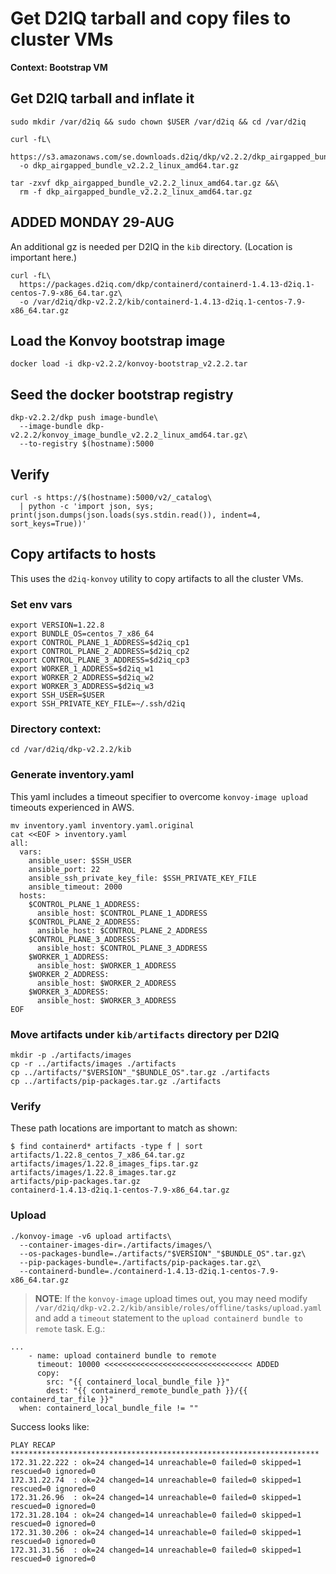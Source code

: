 # Get D2IQ tarball and copy files to cluster VMs

**Context: Bootstrap VM**

## Get D2IQ tarball and inflate it
```
sudo mkdir /var/d2iq && sudo chown $USER /var/d2iq && cd /var/d2iq

curl -fL\
  https://s3.amazonaws.com/se.downloads.d2iq/dkp/v2.2.2/dkp_airgapped_bundle_v2.2.2_linux_amd64.tar.gz\
  -o dkp_airgapped_bundle_v2.2.2_linux_amd64.tar.gz

tar -zxvf dkp_airgapped_bundle_v2.2.2_linux_amd64.tar.gz &&\
  rm -f dkp_airgapped_bundle_v2.2.2_linux_amd64.tar.gz
```

## ADDED MONDAY 29-AUG

An additional gz is needed per D2IQ in the `kib` directory. (Location is important here.)
```
curl -fL\
  https://packages.d2iq.com/dkp/containerd/containerd-1.4.13-d2iq.1-centos-7.9-x86_64.tar.gz\
  -o /var/d2iq/dkp-v2.2.2/kib/containerd-1.4.13-d2iq.1-centos-7.9-x86_64.tar.gz
```

## Load the Konvoy bootstrap image

```
docker load -i dkp-v2.2.2/konvoy-bootstrap_v2.2.2.tar
```

## Seed the docker bootstrap registry
```
dkp-v2.2.2/dkp push image-bundle\
  --image-bundle dkp-v2.2.2/konvoy_image_bundle_v2.2.2_linux_amd64.tar.gz\
  --to-registry $(hostname):5000
```

## Verify
```
curl -s https://$(hostname):5000/v2/_catalog\
  | python -c 'import json, sys; print(json.dumps(json.loads(sys.stdin.read()), indent=4, sort_keys=True))'
```

## Copy artifacts to hosts

This uses the `d2iq-konvoy` utility to copy artifacts to all the cluster VMs.

### Set env vars
```
export VERSION=1.22.8
export BUNDLE_OS=centos_7_x86_64
export CONTROL_PLANE_1_ADDRESS=$d2iq_cp1
export CONTROL_PLANE_2_ADDRESS=$d2iq_cp2
export CONTROL_PLANE_3_ADDRESS=$d2iq_cp3
export WORKER_1_ADDRESS=$d2iq_w1
export WORKER_2_ADDRESS=$d2iq_w2
export WORKER_3_ADDRESS=$d2iq_w3
export SSH_USER=$USER
export SSH_PRIVATE_KEY_FILE=~/.ssh/d2iq
```

### Directory context:
```
cd /var/d2iq/dkp-v2.2.2/kib
```

### Generate inventory.yaml

This yaml includes a timeout specifier to overcome `konvoy-image upload` timeouts experienced in AWS.
```
mv inventory.yaml inventory.yaml.original
cat <<EOF > inventory.yaml
all:
  vars:
    ansible_user: $SSH_USER
    ansible_port: 22
    ansible_ssh_private_key_file: $SSH_PRIVATE_KEY_FILE
    ansible_timeout: 2000
  hosts:
    $CONTROL_PLANE_1_ADDRESS:
      ansible_host: $CONTROL_PLANE_1_ADDRESS
    $CONTROL_PLANE_2_ADDRESS:
      ansible_host: $CONTROL_PLANE_2_ADDRESS
    $CONTROL_PLANE_3_ADDRESS:
      ansible_host: $CONTROL_PLANE_3_ADDRESS
    $WORKER_1_ADDRESS:
      ansible_host: $WORKER_1_ADDRESS
    $WORKER_2_ADDRESS:
      ansible_host: $WORKER_2_ADDRESS
    $WORKER_3_ADDRESS:
      ansible_host: $WORKER_3_ADDRESS
EOF
```

### Move artifacts under `kib/artifacts` directory per D2IQ
```
mkdir -p ./artifacts/images
cp -r ../artifacts/images ./artifacts
cp ../artifacts/"$VERSION"_"$BUNDLE_OS".tar.gz ./artifacts
cp ../artifacts/pip-packages.tar.gz ./artifacts
```

### Verify
These path locations are important to match as shown:

```
$ find containerd* artifacts -type f | sort
artifacts/1.22.8_centos_7_x86_64.tar.gz
artifacts/images/1.22.8_images_fips.tar.gz
artifacts/images/1.22.8_images.tar.gz
artifacts/pip-packages.tar.gz
containerd-1.4.13-d2iq.1-centos-7.9-x86_64.tar.gz
```

### Upload
```
./konvoy-image -v6 upload artifacts\
  --container-images-dir=./artifacts/images/\
  --os-packages-bundle=./artifacts/"$VERSION"_"$BUNDLE_OS".tar.gz\
  --pip-packages-bundle=./artifacts/pip-packages.tar.gz\
  --containerd-bundle=./containerd-1.4.13-d2iq.1-centos-7.9-x86_64.tar.gz
```

> **NOTE**: If the `konvoy-image` upload times out, you may need modify `/var/d2iq/dkp-v2.2.2/kib/ansible/roles/offline/tasks/upload.yaml` and add a `timeout` statement to the `upload containerd bundle to remote` task. E.g.:
```
...
    - name: upload containerd bundle to remote
      timeout: 10000 <<<<<<<<<<<<<<<<<<<<<<<<<<<<<<<<< ADDED
      copy:
        src: "{{ containerd_local_bundle_file }}"
        dest: "{{ containerd_remote_bundle_path }}/{{ containerd_tar_file }}"
  when: containerd_local_bundle_file != ""
```

Success looks like:
```
PLAY RECAP *********************************************************************
172.31.22.222 : ok=24 changed=14 unreachable=0 failed=0 skipped=1 rescued=0 ignored=0   
172.31.22.74  : ok=24 changed=14 unreachable=0 failed=0 skipped=1 rescued=0 ignored=0   
172.31.26.96  : ok=24 changed=14 unreachable=0 failed=0 skipped=1 rescued=0 ignored=0   
172.31.28.104 : ok=24 changed=14 unreachable=0 failed=0 skipped=1 rescued=0 ignored=0   
172.31.30.206 : ok=24 changed=14 unreachable=0 failed=0 skipped=1 rescued=0 ignored=0   
172.31.31.56  : ok=24 changed=14 unreachable=0 failed=0 skipped=1 rescued=0 ignored=0   
```

